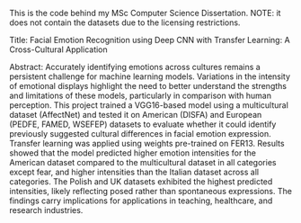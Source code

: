 This is the code behind my MSc Computer Science Dissertation. NOTE: it does not contain the datasets due to the licensing restrictions. 

Title: Facial Emotion Recognition using Deep CNN with Transfer Learning: A Cross-Cultural Application

Abstract: Accurately identifying emotions across cultures remains a persistent challenge for machine learning models. Variations in the intensity of emotional displays highlight the need to better understand the strengths and limitations of these models, particularly in comparison with human perception. This project trained a VGG16-based model using a multicultural dataset (AffectNet) and tested it on American (DISFA) and European (PEDFE, FAMED, WSEFEP) datasets to evaluate whether it could identify previously suggested cultural differences in facial emotion expression. Transfer learning was applied using weights pre-trained on FER13. Results showed that the model predicted higher emotion intensities for the American dataset compared to the multicultural dataset in all categories except fear, and higher intensities than the Italian dataset across all categories. The Polish and UK datasets exhibited the highest predicted intensities, likely reflecting posed rather than spontaneous expressions. The findings carry implications for applications in teaching, healthcare, and research industries. 
